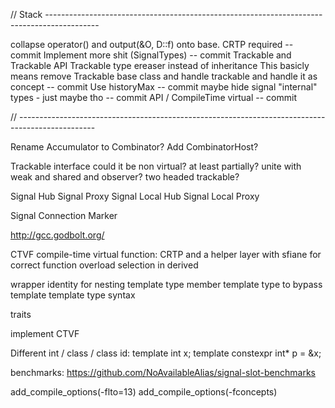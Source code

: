 // Stack -------------------------------------------------------------------------------------------

collapse operator() and output(&O, D::f) onto base. CRTP required
-- commit
Implement more shit (SignalTypes)
-- commit
Trackable and Trackable API
Trackable type ereaser instead of inheritance
This basicly means remove Trackable base class and handle trackable and handle it as concept
-- commit
Use historyMax
-- commit
maybe hide signal "internal" types - just maybe tho
-- commit
API / CompileTime virtual
-- commit

// -------------------------------------------------------------------------------------------------

Rename Accumulator to Combinator?
Add CombinatorHost?

Trackable interface
	could it be non virtual? at least partially?
	unite with weak and shared and observer?
	two headed trackable?

Signal Hub
Signal Proxy
Signal Local Hub
Signal Local Proxy

Signal Connection Marker


http://gcc.godbolt.org/


CTVF compile-time virtual function:
	CRTP and a helper layer with sfiane for correct function overload selection in derived

wrapper identity for nesting template type
	member template type to bypass template template type syntax

traits

implement CTVF

Different int / class / class id:
template<class T> int x;
template<class T> constexpr int* p = &x<T>;

benchmarks:
https://github.com/NoAvailableAlias/signal-slot-benchmarks


add_compile_options(-flto=13)
add_compile_options(-fconcepts)